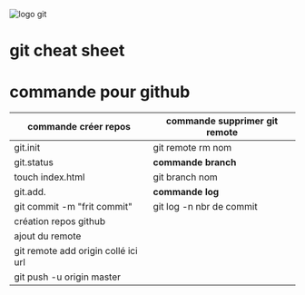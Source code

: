 ![logo git](https://upload.wikimedia.org/wikipedia/commons/thumb/e/e0/Git-logo.svg/320px-Git-logo.svg.png)

# git cheat sheet




# commande  pour github



|commande créer repos                   |commande supprimer git remote    |
|---------------------------------------|---------------------------------|
|git.init				|git remote  rm  nom              | 
|git.status				|**commande branch**              |                    
|touch index.html			|git branch nom                   |
|git.add.				|**commande log**                 |	
|git commit -m "frit commit"		|git log  -n nbr de commit        |
|création repos github			| 				  | 
|ajout du remote			|				  |
|git remote add origin collé ici url	|                                 |
|git push -u origin master		|                                 |
























